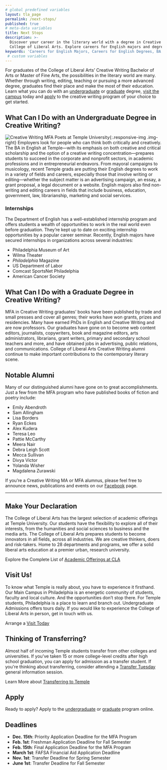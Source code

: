 ```yaml
---
# global predefined variables
layout: tla_page
permalink: /next-stops/
published: true
# meta-data variables
title: Next Stops
description: >-
  Discover your career in the literary world with a degree in Creative Writing from Temple University’s
  College of Liberal Arts. Explore careers for English majors and degrees, visit us, and apply!
keywords: 'Careers for English Majors, Careers for English Degrees, BA in English jobs'
 # custom variables
---
```

For graduates of the College of Liberal Arts’ Creative Writing Bachelor of Arts or Master of Fine Arts, the possibilities in the literary world are many. Whether through writing, editing, teaching or pursuing a more advanced degree, graduates find their place and make the most of their education. Learn what you can do with an [undergraduate](#what-can-i-do-with-an-undergraduate-degree-in-creative-writing) or [graduate](#what-can-i-do-with-a-graduate-degree-in-creative-writing) degree, [visit the campus](#visit-us) today and [apply](#apply) to the creative writing program of your choice to get started.

## What Can I Do with an Undergraduate Degree in Creative Writing?
![Creative Writing MFA Poets at Temple University]({{site.baseurl}}/media/books.jpg){:.responsive-img .img-right}
Employers look for people who can think both critically and creatively. The BA in English at Temple—with its emphasis on both creative and critical scholarship and the option of a creative writing concentration—prepares students to succeed in the corporate and nonprofit sectors, in academic professions and in entrepreneurial endeavors. From mayoral campaigns to musicology, recent Temple grads are putting their English degrees to work in a variety of fields and careers, especially those that involve writing or editing—whether the subject matter is an advertising campaign, an essay, a grant proposal, a legal document or a website. English majors also find non-writing and editing careers in fields that include business, education, government, law, librarianship, marketing and social services.

### Internships
The Department of English has a well-established internship program and offers students a wealth of opportunities to work in the real world even before graduation. They’re kept up to date on exciting internship opportunities by a popular career seminar. Recently, English majors have secured internships in organizations across several industries:
- Philadelphia Museum of Art
- Wilma Theater
- _Philadelphia_ Magazine
- US Department of Labor
- Comcast SportsNet Philadelphia
- American Cancer Society

## What Can I Do with a Graduate Degree in Creative Writing?
MFA in Creative Writing graduates’ books have been published by trade and small presses and cover all genres; their works have won grants, prizes and residencies. Many have earned PhDs in English and Creative Writing and are now professors. Our graduates have gone on to become web content editors, journalists, copywriters, book and magazine editors, arts administrators, librarians, grant writers, primary and secondary school teachers and more, and have obtained jobs in advertising, public relations, and communications. College of Liberal Arts Creative Writing alumni continue to make important contributions to the contemporary literary scene.

## Notable Alumni
Many of our distinguished alumni have gone on to great accomplishments. Just a few from the MFA program who have published books of fiction and poetry include:
- Emily Abendroth
- Sam Allingham
- Lisa Borders
- Ryan Eckes
- Alex Kudera
- Teresa Leo
- Pattie McCarthy
- Meera Nair
- Debra Leigh Scott
- Mecca Sullivan
- Divya Victor
- Yolanda Wisher
- Magdalena Zurawski

If you’re a Creative Writing MA or MFA alumnus, please feel free to announce news, publications and events on our [Facebook](http://www.facebook.com/templecreativewriting) page.

___

## Make Your Declaration
The College of Liberal Arts has the largest selection of academic offerings at Temple University. Our students have the flexibility to explore all of their interests, from the humanities and social sciences to business and the media arts. The College of Liberal Arts prepares students to become innovators in all fields, across all industries. We are creative thinkers, doers and risk-takers. Home to 28 departments and programs, we offer a solid liberal arts education at a premier urban, research university.

Explore the Complete List of [Academic Offerings at CLA](https://liberalarts.temple.edu/)

## Visit Us!
To know what Temple is really about, you have to experience it firsthand. Our Main Campus in Philadelphia is an energetic community of students, faculty and local culture. And the opportunities don’t stop there. For Temple students, Philadelphia is a place to learn and branch out. Undergraduate Admissions offers tours daily. If you would like to experience the College of Liberal Arts in person, get in touch with us.

Arrange a [Visit Today](http://admissions.temple.edu/visit)

## Thinking of Transferring?
Almost half of incoming Temple students transfer from other colleges and universities. If you’ve taken 15 or more college-level credits after high school graduation, you can apply for admission as a transfer student. If you're thinking about transferring, consider attending a [Transfer Tuesday](http://admissions.temple.edu/visit/transfer-tuesday) general information session.

Learn More about [Transferring to Temple](http://admissions.temple.edu/apply/transfer-applicant)

## Apply
Ready to apply? Apply to the [undergraduate](http://admissions.temple.edu/apply) or [graduate](http://bulletin.temple.edu/graduate/scd/cla/creative-writing-mfa/#admissiontext) program online.

## Deadlines
- **Dec. 15th**: Priority Application Deadline for the MFA Program
- **Feb. 1st**: Freshman Application Deadline for Fall Semester
- **Feb. 15th**: Final Application Deadline for the MFA Program
- **March 1st**: FAFSA Financial Aid Application Deadline
- **Nov. 1st**: Transfer Deadline for Spring Semester
- **June 1st**: Transfer Deadline for Fall Semester
